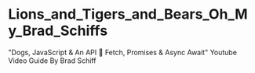 # Lions_and_Tigers_and_Bears_Oh_My_Brad_Schiffs
"Dogs, JavaScript & An API 🐶 Fetch, Promises & Async Await" Youtube Video Guide By Brad Schiff
